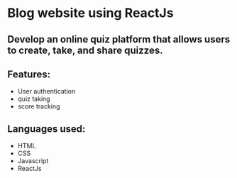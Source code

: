 # Blog website using ReactJs



## Develop an online quiz platform that allows users to create, take, and share quizzes.



## Features: 

 - User authentication
 - quiz taking
 - score tracking 
  



## Languages used:
- HTML
- CSS
- Javascript
- ReactJs





